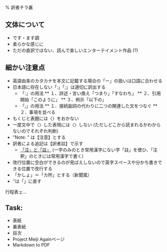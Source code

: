 % 訳者チラ裏

## 文体について

- です・ます調
- 柔らかな感じに
- ただの直訳ではない、読んで楽しいエンターテイメント作品 (?)

## 細かい注意点

- 英語由来のカタカナを本文に記載する場合の「ー」の扱いは口語に合わせる
- 日本語に存在しない「:」「;」は適切に訳出する
	* 「:」の用法
		** １、詳述・言い換え「つまり」「すなわち」
		** ２、引用開始「このように」
		** ３、例示「以下の」
	* 「;」の用法
		** １．接続副詞の代わりに二つの関連した文をつなぐ
		** ２．事項を並べる
- もくじと表題には〈〉をおかない
- 一度文中で〈〉した表現には〈〉しない
	(ただしどこから読まれるかわからないのでそれぞれ判断)
- "Note: " は【注意】とする
- 訳者による追記は【訳者註】で示す
	* [「注」と「註」][chu]
	(一字のみのとき常用漢字にない字「註」を使ひ、「注釈」のときには常用漢字で書く)
- 改行位置に空白ができるのが見ばえしないので英字スぺースや分かち書きできる位置で改行する
- 「かしょ」＝「カ所」とする（新聞風）
- ‘’は「」に直す

[chu]: http://d.hatena.ne.jp/apkz/20060124/p1

行程表ェ…

## Task:

- 表紙
- 裏表紙
- 目次
- Project Meiji Againページ
- Markdown to PDF
